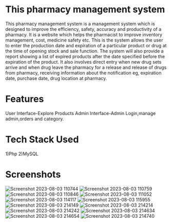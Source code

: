 
# This pharmacy management system 

This pharmacy management system is a management system which is
designed to improve the efficiency, safety, accuracy and productivity of a
pharmacy. It is a website which helps the pharmacist to improve inventory
management, cost, medicine safety etc. This is the system allows the user to
enter the production date and expiration of a particular product or drug at the time
of opening stock and sale function. The system will also provide a report showing
a list of expired products after the date specified before the expiration of the
product. It also involves direct entry when new drug sets arrive and when drug
leave the pharmacy for a release and release of drugs from pharmacy, receiving
information about the notification eg, expiration date, purchase date, drug
location at pharmacy.

# Features
User Interface-Explore Products
Admin Interface-Admin Login,manage admin,orders and category.

# Tech Stack Used
1)Php
2)MySQL
# Screenshots
![Screenshot 2023-08-03 110744](https://github.com/Pratheeksha313/DLithe_internship/assets/141386679/be65f307-819d-45fd-8035-c16d364b17f8)
![Screenshot 2023-08-03 110759](https://github.com/Pratheeksha313/DLithe_internship/assets/141386679/1b99ca25-096d-43aa-89f4-43cf919e3fa0)
![Screenshot 2023-08-03 110846](https://github.com/Pratheeksha313/DLithe_internship/assets/141386679/e009b0bf-876d-48ac-97b9-fb5aa46af51b)
![Screenshot 2023-08-03 111052](https://github.com/Pratheeksha313/DLithe_internship/assets/141386679/37f6b312-03a0-4df7-b7f0-dba4744ce89c)
![Screenshot 2023-08-03 114117](https://github.com/Pratheeksha313/DLithe_internship/assets/141386679/06877a56-da58-4d23-b260-f08153839858)
![Screenshot 2023-08-03 115955](https://github.com/Pratheeksha313/DLithe_internship/assets/141386679/d4dc9279-d869-475e-9fa0-3c3d76a150e2)
![Screenshot 2023-08-03 214149](https://github.com/Pratheeksha313/DLithe_internship/assets/141386679/37fac244-8f2f-4618-b8aa-ec84edafa8d6)
![Screenshot 2023-08-03 214214](https://github.com/Pratheeksha313/DLithe_internship/assets/141386679/2015aa44-f5d0-45d4-94b7-5eeed4a1abc0)
![Screenshot 2023-08-03 214242](https://github.com/Pratheeksha313/DLithe_internship/assets/141386679/c12f9adf-9427-4555-95de-de1a55497c2e)
![Screenshot 2023-08-03 214634](https://github.com/Pratheeksha313/DLithe_internship/assets/141386679/ef82bd61-7e33-4e8b-b11e-5896a07cdcfa)
![Screenshot 2023-08-03 214654](https://github.com/Pratheeksha313/DLithe_internship/assets/141386679/0d1323d5-3848-4ff1-9fa6-d2010ebc5ed6)
![Screenshot 2023-08-03 214740](https://github.com/Pratheeksha313/DLithe_internship/assets/141386679/8ea32060-cd19-49ef-b7a5-344dfd969193)


